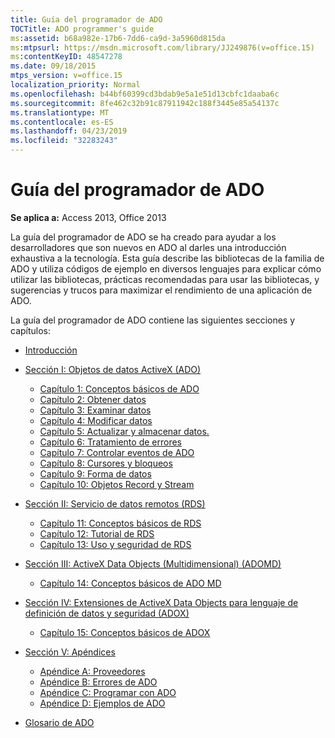 ```yaml
---
title: Guía del programador de ADO
TOCTitle: ADO programmer's guide
ms:assetid: b68a982e-17b6-7dd6-ca9d-3a5960d815da
ms:mtpsurl: https://msdn.microsoft.com/library/JJ249876(v=office.15)
ms:contentKeyID: 48547278
ms.date: 09/18/2015
mtps_version: v=office.15
localization_priority: Normal
ms.openlocfilehash: b44bf60399cd3bdab9e5a1e51d13cbfc1daaba6c
ms.sourcegitcommit: 8fe462c32b91c87911942c188f3445e85a54137c
ms.translationtype: MT
ms.contentlocale: es-ES
ms.lasthandoff: 04/23/2019
ms.locfileid: "32283243"
---
```

# <a name="ado-programmers-guide"></a>Guía del programador de ADO

**Se aplica a:** Access 2013, Office 2013

La guía del programador de ADO se ha creado para ayudar a los desarrolladores que son nuevos en ADO al darles una introducción exhaustiva a la tecnología. Esta guía describe las bibliotecas de la familia de ADO y utiliza códigos de ejemplo en diversos lenguajes para explicar cómo utilizar las bibliotecas, prácticas recomendadas para usar las bibliotecas, y sugerencias y trucos para maximizar el rendimiento de una aplicación de ADO.

La guía del programador de ADO contiene las siguientes secciones y capítulos:

- [Introducción](introduction-to-ado-programming.md)
  
- [Sección I: Objetos de datos ActiveX (ADO)](section-i-activex-data-objects.md)
    
    - [Capítulo 1: Conceptos básicos de ADO](chapter-1-ado-fundamentals.md)
    - [Capítulo 2: Obtener datos](chapter-2-getting-data.md)
    - [Capítulo 3: Examinar datos](chapter-3-examining-data.md)
    - [Capítulo 4: Modificar datos](chapter-4-editing-data.md)
    - [Capítulo 5: Actualizar y almacenar datos.](chapter-5-updating-and-persisting-data.md)
    - [Capítulo 6: Tratamiento de errores](chapter-6-error-handling.md)
    - [Capítulo 7: Controlar eventos de ADO](chapter-7-handling-ado-events.md)
    - [Capítulo 8: Cursores y bloqueos](chapter-8-understanding-cursors-and-locks.md)
    - [Capítulo 9: Forma de datos](chapter-9-data-shaping.md)
    - [Capítulo 10: Objetos Record y Stream](chapter-10-records-and-streams.md)

- [Sección II: Servicio de datos remotos (RDS)](section-ii-remote-data-service.md)
    
    - [Capítulo 11: Conceptos básicos de RDS](chapter-11-rds-fundamentals.md)
    - [Capítulo 12: Tutorial de RDS](chapter-12-rds-tutorial.md)
    - [Capítulo 13: Uso y seguridad de RDS](chapter-13-rds-usage-and-security.md)

- [Sección III: ActiveX Data Objects (Multidimensional) (ADOMD)](section-iii-ado-multidimensional-ado-md.md)
    
    - [Capítulo 14: Conceptos básicos de ADO MD](chapter-14-ado-md-fundamentals.md)

- [Sección IV: Extensiones de ActiveX Data Objects para lenguaje de definición de datos y seguridad (ADOX)](section-iv-ado-extensions-for-data-definition-language-and-security-adox.md)
    
    - [Capítulo 15: Conceptos básicos de ADOX](chapter-15-adox-fundamentals.md)

- [Sección V: Apéndices](section-v-appendixes.md)
    
    - [Apéndice A: Proveedores](appendix-a-providers.md)
    - [Apéndice B: Errores de ADO](appendix-b-ado-errors.md)
    - [Apéndice C: Programar con ADO](appendix-c-programming-with-ado.md)
    - [Apéndice D: Ejemplos de ADO](appendix-d-ado-samples.md)

- [Glosario de ADO](ado-glossary.md)

